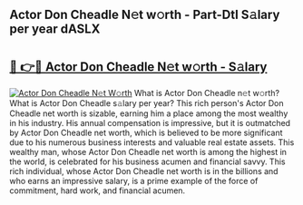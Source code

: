 ## Actor Don Cheadle N𝚎t w𝚘rth - Part-DtI S𝚊lary per year dASLX

# <h2><a href="http://gc3b7f.nevu.top/?p=Actor+Don+Cheadle">🔗 👉🔴 Actor Don Cheadle N𝚎t w𝚘rth - S𝚊lary</a></h2>

[![Actor Don Cheadle N𝚎t W𝚘rth](https://i.imgur.com/Oavwk0R.jpeg)](http://gc3b7f.nevu.top/?p=Actor+Don+Cheadle)
What is Actor Don Cheadle n𝚎t w𝚘rth? What is Actor Don Cheadle s𝚊lary per year?
This rich person's Actor Don Cheadle net worth is sizable, earning him a place among the most wealthy in his industry. His annual compensation is impressive, but it is outmatched by Actor Don Cheadle net worth, which is believed to be more significant due to his numerous business interests and valuable real estate assets. This wealthy man, whose Actor Don Cheadle net worth is among the highest in the world, is celebrated for his business acumen and financial savvy. This rich individual, whose Actor Don Cheadle net worth is in the billions and who earns an impressive salary, is a prime example of the force of commitment, hard work, and financial acumen.
